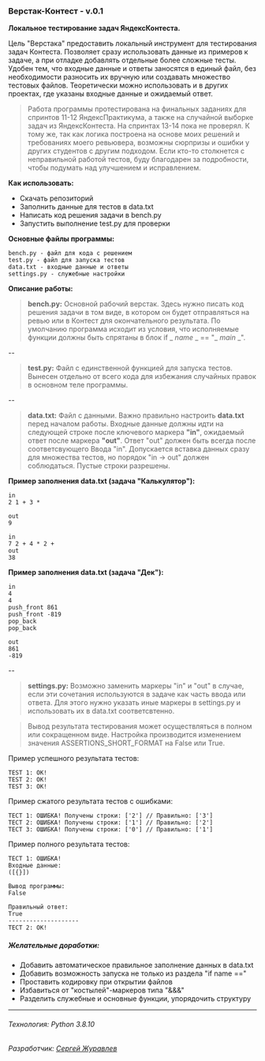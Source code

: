 ### Верстак-Контест - v.0.1
**Локальное тестирование задач ЯндексКонтеста.**

Цель "Верстака" предоставить локальный инструмент для тестирования задач Контеста. Позволяет сразу использовать данные из примеров к задаче, а при отладке добавлять отдельные более сложные тесты. Удобен тем, что входные данные и ответы заносятся в единый файл, без необходимости разносить их вручную или создавать множество тестовых файлов. Теоретически можно использовать и в других проектах, где указаны входные данные и ожидаемый ответ.

> Работа программы протестирована на финальных заданиях для спринтов 11-12 ЯндексПрактикума, а также на случайной выборке задач из ЯндексКонтеста. На спринтах 13-14 пока не проверял. К тому же, так как логика построена на основе моих решений и требованиях моего ревьювера, возможны сюрпризы и ошибки у других студентов с другим подходом. Если кто-то столкнется с неправильной работой тестов, буду благодарен за подробности, чтобы подумать над улучшением и исправлением.

**Как использовать:**
- Скачать репозиторий
- Заполнить данные для тестов в data.txt
- Написать код решения задачи в bench.ру
- Запустить выполнение test.ру для проверки

**Основные файлы программы:**
```
bench.py - файл для кода с решением
test.py - файл для запуска тестов
data.txt - входные данные и ответы
settings.py - служебные настройки
```
**Описание работы:**
>**bench.pу:**
Основной рабочий верстак. Здесь нужно писать код решения задачи в том виде, в котором он будет отправляться на ревью или в Контест для окончательного результата. По умолчанию программа исходит из условия, что исполняемые функции должны быть спрятаны в блок if _ _name_ _ == "_ _main_ _".

--

>**test.pу:**
Файл с единственной функцией для запуска тестов. Вынесен отдельно от всего кода для избежания случайных правок в основном теле программы.

--

>**data.txt:**
Файл с данными. Важно правильно настроить **data.txt** перед началом работы. Входные данные должны идти на следующей строке после ключевого маркера **"in"**, ожидаемый ответ после маркера **"out"**. Ответ "out" должен быть всегда после соответсвующего Ввода "in". Допускается вставка данных сразу для множества тестов, но порядок "in -> out" должен соблюдаться. Пустые строки разрешены.

**Пример заполнения data.txt (задача "Калькулятор"):**
```
in
2 1 + 3 *

out
9

in
7 2 + 4 * 2 +
out
38
```
**Пример заполнения data.txt (задача "Дек"):**
```
in
4
4
push_front 861
push_front -819
pop_back
pop_back

out
861
-819
```
--
>**settings.pу:**
Возможно заменить маркеры "in" и "out" в случае, если эти сочетания используются в задаче как часть ввода или ответа. Для этого нужно указать иные маркеры в settings.pу и использовать их в data.txt соответсвтенно.

> Вывод результата тестирования может осуществляться в полном или сокращенном виде. Настройка  производится изменением значения ASSERTIONS_SHORT_FORMAT на False или True.

Пример успешного результата тестов:
```
TEST 1: ОК!
TEST 2: ОК!
TEST 3: ОК!
```

Пример сжатого результата тестов с ошибками:
```
ТЕСТ 1: ОШИБКА! Получены строки: ['2'] // Правильно: ['3']
ТЕСТ 2: ОШИБКА! Получены строки: ['1'] // Правильно: ['2']
ТЕСТ 3: ОШИБКА! Получены строки: ['0'] // Правильно: ['1']
```

Пример полного результата тестов:
```
ТЕСТ 1: ОШИБКА!
Входные данные:
([{}])

Вывод программы:
False

Правильный ответ:
True
--------------------
ТЕСТ 2: ОК!
```

##### Желательные доработки:
- Добавить автоматическое правильное заполнение данных в data.txt
- Добавить возможность запуска не только из раздела "if name =="
- Проставить кодировку при открытии файлов
- Избавиться от "костылей"-маркеров типа "&&&"
- Разделить служебные и основные функции, упорядочить структуру

---
###### Технология: Python 3.8.10
###### Разработчик: [Сергей Журавлев](https://github.com/geocrane)
